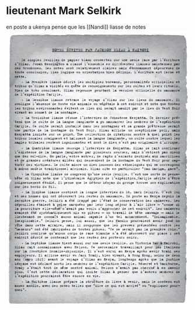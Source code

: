 # lieutenant Mark Selkirk

en poste a ukenya
pense que les [[Nandi]] 
 liasse de notes ![](images/une%20liasse%20de%20note.png)   